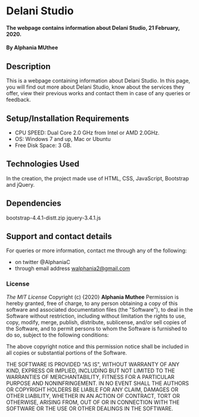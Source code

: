 # Delani Studio
#### The webpage contains information about Delani Studio, 21 February, 2020.
#### By **Alphania MUthee**
## Description
This is a webpage containing information about Delani Studio. In this page, you will find out more about Delani Studio, know about the services they offer, view their previous works and contact them in case of any queries or feedback.
## Setup/Installation Requirements
* CPU SPEED: Dual Core 2.0 GHz from Intel or AMD 2.0GHz.
* OS: Windows 7 and up, Mac or Ubuntu
* Free Disk Space: 3 GB.
## Technologies Used
In the creation, the project made use of HTML, CSS, JavaScript, Bootstrap and jQuery.
## Dependencies
bootstrap-4.4.1-distt.zip
jquery-3.4.1.js
## Support and contact details
For queries or more information, contact me through any of the following:
* on twitter @AlphaniaC
* through email address walphania2@gmail.com
### License
*The MIT License*
Copyright (c) {2020} **Alphania Muthee**
Permission is hereby granted, free of charge, to any person obtaining a copy
of this software and associated documentation files (the "Software"), to deal
in the Software without restriction, including without limitation the rights
to use, copy, modify, merge, publish, distribute, sublicense, and/or sell
copies of the Software, and to permit persons to whom the Software is
furnished to do so, subject to the following conditions:

The above copyright notice and this permission notice shall be included in all
copies or substantial portions of the Software.

THE SOFTWARE IS PROVIDED "AS IS", WITHOUT WARRANTY OF ANY KIND, EXPRESS OR
IMPLIED, INCLUDING BUT NOT LIMITED TO THE WARRANTIES OF MERCHANTABILITY,
FITNESS FOR A PARTICULAR PURPOSE AND NONINFRINGEMENT. IN NO EVENT SHALL THE
AUTHORS OR COPYRIGHT HOLDERS BE LIABLE FOR ANY CLAIM, DAMAGES OR OTHER
LIABILITY, WHETHER IN AN ACTION OF CONTRACT, TORT OR OTHERWISE, ARISING FROM,
OUT OF OR IN CONNECTION WITH THE SOFTWARE OR THE USE OR OTHER DEALINGS IN THE
SOFTWARE.
